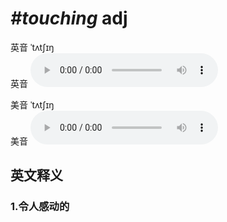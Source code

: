 # ***\#touching*** adj
英音 ˈtʌtʃɪŋ  
英音
<audio src="./media/touching1_AAC.aac" controls="controls"></audio>

美音 ˈtʌtʃɪŋ  
美音
<audio src="./media/touching2_AAC.aac" controls="controls"></audio>



  

英文释义
---
### 1.**令人感动的**  


